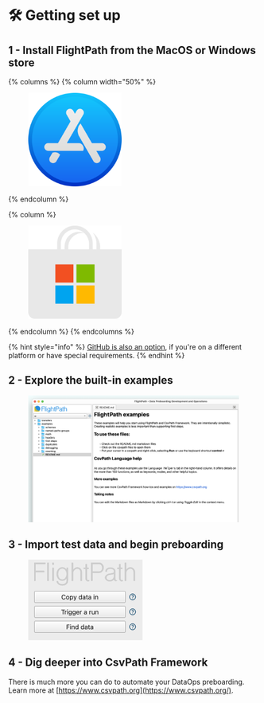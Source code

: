 # 🛠️ Getting set up

## 1 - Install FlightPath from the MacOS or Windows store

{% columns %}
{% column width="50%" %}
<figure><img src="../.gitbook/assets/Apple MacOS Store.png" alt="" width="188"><figcaption></figcaption></figure>
{% endcolumn %}

{% column %}
<figure><img src="../.gitbook/assets/Microsoft Store.svg.png" alt="" width="188"><figcaption></figcaption></figure>
{% endcolumn %}
{% endcolumns %}

{% hint style="info" %}
[GitHub is also an option](https://github.com/dk107dk/flightpath/tree/main), if you're on a different platform or have special requirements.
{% endhint %}

## 2 - Explore the built-in examples

<figure><img src="../.gitbook/assets/examples (2).png" alt=""><figcaption></figcaption></figure>

## 3 - Import test data and begin preboarding

<figure><img src="../.gitbook/assets/copy-data-inn.png" alt="" width="230"><figcaption></figcaption></figure>

## 4 - Dig deeper into CsvPath Framework

There is much more you can do to automate your DataOps preboarding. Learn more at [https://www.csvpath.org](https://www.csvpath.org/).
